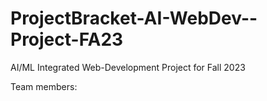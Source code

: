 # ProjectBracket-AI-WebDev--Project-FA23
AI/ML Integrated Web-Development Project for Fall 2023

Team members:

